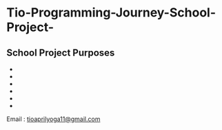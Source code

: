 # Tio-Programming-Journey-School-Project-




School Project Purposes
-
-
-
-
-
-
-
Email : tioaprilyoga11@gmail.com
